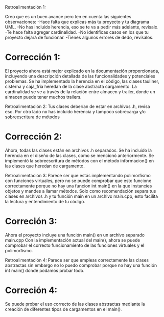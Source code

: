 Retroalimentación 1:

Creo que es un buen avance pero ten en cuenta las siguientes observaciones:
-Hace falta que explicas más tu proyecto y tu diagrama UML.
-No has incluido herencia, eso se te va a pedir más adelante, revísalo.
-Te hace falta agregar cardinalidad.
-No identificas casos en los que tu proyecto dejará de funcionar.
-Tienes algunos errores de dedo, revísalos.

# Corrección 1:
El proyecto ahora está mejor explicado en la documentación proporcionada, incluyendo una descripción detallada de las funcionalidades y potenciales problemas.
Se ha implementado la herencia en el código, las clases tauliner, cisterna y caja_fria heredan de la clase abstracta cargamento.
La cardinalidad se ve a través de la relación entre almacen y trailer, donde un almacen puede tener muchos trailers.

Retroalimentación 2:
Tus clases deberían de estar en archivos .h, revisa eso. Por otro lado no has incluido herencia y tampoco sobrecarga y/o sobreescritura de métodos

# Corrección 2:
Ahora, todas las clases están en archivos .h separados.
Se ha incluido la herencia en el diseño de las clases, como se mencionó anteriormente.
Se implementó la sobreescritura de métodos con el método informacion() en las clases que heredan de cargamento.

Retroalimentación 3:
Parece ser que estás implementando polimorfismo con funciones virtuales, pero no se puede comprobar que esto funcione correctamente porque no hay una funcion int main() en la que instancies objetos y mandes a llamar métodos. 
Solo como recomendación separa tus clases en archivos .h y tu función main en un archivo main.cpp, esto facilita la lectura y entendimiento de tu código.

# Correción 3:
Ahora el proyecto incluye una función main() en un archivo separado main.cpp
Con la implementación actual del main(), ahora se puede comprobar el correcto funcionamiento de las funciones virtuales y el polimorfismo.

Retroalimentación 4:
Parece ser que empleas correctamente las clases abstractas sin embargo no lo puedo comprobar porque no hay una función int main() donde podamos probar todo.

# Correción 4:
Se puede probar el uso correcto de las clases abstractas mediante la creación de diferentes tipos de cargamentos en el main().
